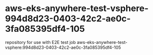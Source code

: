 # aws-eks-anywhere-test-vsphere-994d8d23-0403-42c2-ae0c-3fa085395df4-105
repository for use with E2E test job aws-eks-anywhere-test-vsphere:994d8d23-0403-42c2-ae0c-3fa085395df4-105
